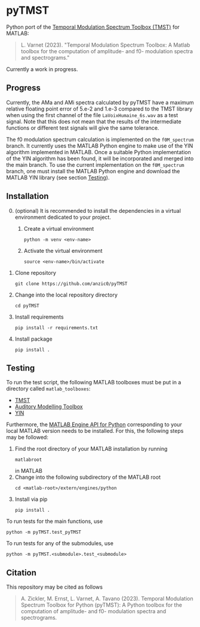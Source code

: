 # pyTMST

Python port of the [Temporal Modulation Spectrum Toolbox
(TMST)](https://github.com/LeoVarnet/TMST) for MATLAB:
> L. Varnet (2023). "Temporal Modulation Spectrum Toolbox: A Matlab toolbox
> for the computation of amplitude- and f0- modulation spectra and
> spectrograms."

Currently a work in progress.

## Progress

Currently, the AMa and AMi spectra calculated by pyTMST have a maximum relative
floating point error of 5.e-2 and 1.e-3 compared to the TMST library when using
the first channel of the file `LaVoixHumaine_6s.wav` as a test signal. Note
that this does not mean that the results of the intermediate functions or
different test signals will give the same tolerance.

The f0 modulation spectrum calculation is implemented on the `f0M_spectrum`
branch. It currently uses the MATLAB Python engine to make use of the YIN
algorithm implemented in MATLAB. Once a suitable Python implementation of the
YIN algorithm has been found, it will be incorporated and merged into the main
branch. To use the current implementation on the `f0M_spectrum` branch, one
must install the MATLAB Python engine and download the MATLAB YIN library (see
section [Testing](#Testing)).

## Installation

0. (optional) It is recommended to install the dependencies in a virtual
   environment dedicated to your project.
   1. Create a virtual environment
      ```
      python -m venv <env-name>
      ```
   2. Activate the virtual environment
      ```
      source <env-name>/bin/activate
      ```

1. Clone repository
   ```
   git clone https://github.com/anzic0/pyTMST
   ```
2. Change into the local repository directory
   ```
   cd pyTMST
   ```
3. Install requirements
   ```
   pip install -r requirements.txt
   ```
4. Install package
   ```
   pip install .
   ```

## Testing

To run the test script, the following MATLAB toolboxes must be put in a directory
called ```matlab_toolboxes```:
- [TMST](https://github.com/LeoVarnet/TMST)
- [Auditory Modelling Toolbox](https://amtoolbox.org/)
- [YIN](http://audition.ens.fr/adc/sw/yin.zip)

Furthermore, the [MATLAB Engine API for Python](https://de.mathworks.com/help/matlab/matlab_external/install-the-matlab-engine-for-python.html)
corresponding to your local MATLAB version needs to be installed. For this, the
following steps may be followed:

1. Find the root directory of your MATLAB installation by running
   ```
   matlabroot
   ```
   in MATLAB
2. Change into the following subdirectory of the MATLAB root
   ```
   cd <matlab-root>/extern/engines/python
   ```
3. Install via pip
   ```
   pip install .
   ```

To run tests for the main functions, use
```
python -m pyTMST.test_pyTMST
```

To run tests for any of the submodules, use
```
python -m pyTMST.<submodule>.test_<submodule>
```

## Citation

This repository may be cited as follows
> A. Zickler, M. Ernst, L. Varnet, A. Tavano (2023). Temporal Modulation
> Spectrum Toolbox for Python (pyTMST): A Python toolbox for the computation of
> amplitude- and f0- modulation spectra and spectrograms.

